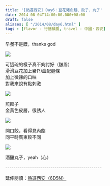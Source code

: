 ```yaml
---
title: '[熱遊西安] Day6：豆花豬血麵、餃子、丸子'
date: 2014-08-04T14:00:00.000+08:00
draft: false
aliases: [ "/2014/08/day6.html" ]
tags : [flavor - 行膳積腹, travel - 中國・西安]
---
```


早餐不是饃，thanks god  

[![](https://2.bp.blogspot.com/-O5fzp9GeKQw/XEQhYaFcAFI/AAAAAAAAGMA/i4_DeCQwx_MdYlwb1Ua_aVVQ8nU5hdC1wCLcBGAs/s640/14630652817_e8ed9afeb1_z.jpg)](https://2.bp.blogspot.com/-O5fzp9GeKQw/XEQhYaFcAFI/AAAAAAAAGMA/i4_DeCQwx_MdYlwb1Ua_aVVQ8nU5hdC1wCLcBGAs/s1600/14630652817_e8ed9afeb1_z.jpg)

可這碗的樣子真不夠討好（皺眉）  
滑滑豆花加上豬(?)血配麵條  
加上微辣的口味  
對我來說有點刺激  

[![](https://2.bp.blogspot.com/-g6bzQbkd3I8/XEQhd3z4l7I/AAAAAAAAGME/q6omPT2nTrwpxCrqWKYhavFupEkzeKlwQCLcBGAs/s640/14814826614_5b7d3421fc_z.jpg)](https://2.bp.blogspot.com/-g6bzQbkd3I8/XEQhd3z4l7I/AAAAAAAAGME/q6omPT2nTrwpxCrqWKYhavFupEkzeKlwQCLcBGAs/s1600/14814826614_5b7d3421fc_z.jpg)

煎餃子  
金黃色皮層，很誘人  

[![](https://4.bp.blogspot.com/-KgiaUHfY_g0/XEQhkeAnR7I/AAAAAAAAGMM/tvPmtmVjrWYcCDB2IgxyFQU9MtRX7Z8egCLcBGAs/s640/14814828184_0e57410469_z.jpg)](https://4.bp.blogspot.com/-KgiaUHfY_g0/XEQhkeAnR7I/AAAAAAAAGMM/tvPmtmVjrWYcCDB2IgxyFQU9MtRX7Z8egCLcBGAs/s1600/14814828184_0e57410469_z.jpg)

開口餃，看得見內餡  
同平時廣東餃不同  

[![](https://1.bp.blogspot.com/-uA92ZHpSaBQ/XEQhsaUbpTI/AAAAAAAAGMQ/Fn12Nh2MLX4pYvug5V1T0DtkygQpdQUBACLcBGAs/s640/14817199845_c88b42eeae_z.jpg)](https://1.bp.blogspot.com/-uA92ZHpSaBQ/XEQhsaUbpTI/AAAAAAAAGMQ/Fn12Nh2MLX4pYvug5V1T0DtkygQpdQUBACLcBGAs/s1600/14817199845_c88b42eeae_z.jpg)

酒釀丸子，yeah（心）  
  
\-----------------------------------------------  
  
延伸閱讀：[熱遊西安（6D5N）](http://www.hidie.net/2014/08/6d5n.html)